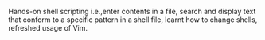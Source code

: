Hands-on shell scripting i.e.,enter contents in a file, search and display text that conform to a specific pattern in a shell file, learnt how to change shells, refreshed usage of Vim.